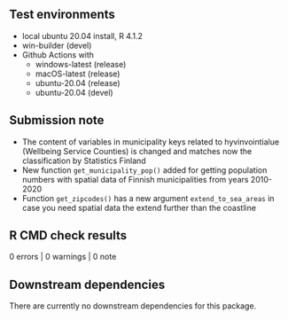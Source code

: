 ## Test environments
* local ubuntu 20.04 install, R 4.1.2
* win-builder (devel)
* Github Actions with 
    * windows-latest (release)
    * macOS-latest (release)
    * ubuntu-20.04 (release)
    * ubuntu-20.04 (devel)

## Submission note

* The content of variables in municipality keys related to hyvinvointialue (Wellbeing Service Counties) is changed and matches now the classification by Statistics Finland
* New function `get_municipality_pop()` added for getting population numbers with spatial data of Finnish municipalities from years 2010-2020
* Function `get_zipcodes()` has a new argument `extend_to_sea_areas` in case you need spatial data the extend further than the coastline

## R CMD check results

0 errors | 0 warnings | 0 note

## Downstream dependencies

There are currently no downstream dependencies for this package.




